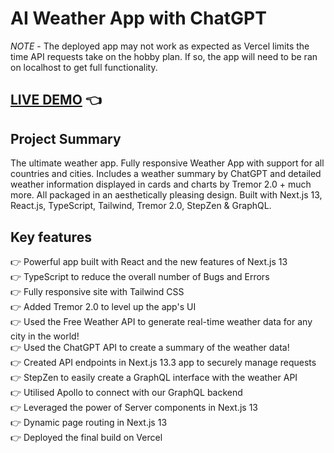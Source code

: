 # AI Weather App with ChatGPT

_NOTE_ - The deployed app may not work as expected as Vercel limits the time API requests take on the hobby plan. If so, the app will need to be ran on localhost to get full functionality.

## [LIVE DEMO](ai-weather-h6oa261ko-ssgkash-gmailcom.vercel.app) :point_left:

## Project Summary

The ultimate weather app. Fully responsive Weather App with support for all countries and cities. Includes a weather summary by ChatGPT and detailed weather information displayed in cards and charts by Tremor 2.0 + much more. All packaged in an aesthetically pleasing design. Built with Next.js 13, React.js, TypeScript, Tailwind, Tremor 2.0, StepZen & GraphQL.

## Key features

👉 Powerful app built with React and the new features of Next.js 13  
👉 TypeScript to reduce the overall number of Bugs and Errors  
👉 Fully responsive site with Tailwind CSS  
👉 Added Tremor 2.0 to level up the app's UI  
👉 Used the Free Weather API to generate real-time weather data for any city in the world!  
👉 Used the ChatGPT API to create a summary of the weather data!  
👉 Created API endpoints in Next.js 13.3 app to securely manage requests  
👉 StepZen to easily create a GraphQL interface with the weather API  
👉 Utilised Apollo to connect with our GraphQL backend  
👉 Leveraged the power of Server components in Next.js 13  
👉 Dynamic page routing in Next.js 13  
👉 Deployed the final build on Vercel
